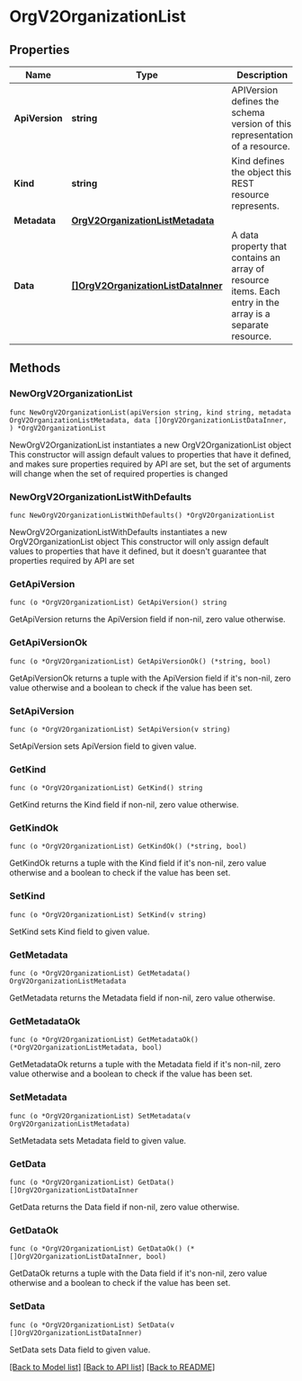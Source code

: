 # OrgV2OrganizationList

## Properties

Name | Type | Description | Notes
------------ | ------------- | ------------- | -------------
**ApiVersion** | **string** | APIVersion defines the schema version of this representation of a resource. | [readonly] 
**Kind** | **string** | Kind defines the object this REST resource represents. | [readonly] 
**Metadata** | [**OrgV2OrganizationListMetadata**](OrgV2OrganizationListMetadata.md) |  | 
**Data** | [**[]OrgV2OrganizationListDataInner**](OrgV2OrganizationListDataInner.md) | A data property that contains an array of resource items. Each entry in the array is a separate resource. | 

## Methods

### NewOrgV2OrganizationList

`func NewOrgV2OrganizationList(apiVersion string, kind string, metadata OrgV2OrganizationListMetadata, data []OrgV2OrganizationListDataInner, ) *OrgV2OrganizationList`

NewOrgV2OrganizationList instantiates a new OrgV2OrganizationList object
This constructor will assign default values to properties that have it defined,
and makes sure properties required by API are set, but the set of arguments
will change when the set of required properties is changed

### NewOrgV2OrganizationListWithDefaults

`func NewOrgV2OrganizationListWithDefaults() *OrgV2OrganizationList`

NewOrgV2OrganizationListWithDefaults instantiates a new OrgV2OrganizationList object
This constructor will only assign default values to properties that have it defined,
but it doesn't guarantee that properties required by API are set

### GetApiVersion

`func (o *OrgV2OrganizationList) GetApiVersion() string`

GetApiVersion returns the ApiVersion field if non-nil, zero value otherwise.

### GetApiVersionOk

`func (o *OrgV2OrganizationList) GetApiVersionOk() (*string, bool)`

GetApiVersionOk returns a tuple with the ApiVersion field if it's non-nil, zero value otherwise
and a boolean to check if the value has been set.

### SetApiVersion

`func (o *OrgV2OrganizationList) SetApiVersion(v string)`

SetApiVersion sets ApiVersion field to given value.


### GetKind

`func (o *OrgV2OrganizationList) GetKind() string`

GetKind returns the Kind field if non-nil, zero value otherwise.

### GetKindOk

`func (o *OrgV2OrganizationList) GetKindOk() (*string, bool)`

GetKindOk returns a tuple with the Kind field if it's non-nil, zero value otherwise
and a boolean to check if the value has been set.

### SetKind

`func (o *OrgV2OrganizationList) SetKind(v string)`

SetKind sets Kind field to given value.


### GetMetadata

`func (o *OrgV2OrganizationList) GetMetadata() OrgV2OrganizationListMetadata`

GetMetadata returns the Metadata field if non-nil, zero value otherwise.

### GetMetadataOk

`func (o *OrgV2OrganizationList) GetMetadataOk() (*OrgV2OrganizationListMetadata, bool)`

GetMetadataOk returns a tuple with the Metadata field if it's non-nil, zero value otherwise
and a boolean to check if the value has been set.

### SetMetadata

`func (o *OrgV2OrganizationList) SetMetadata(v OrgV2OrganizationListMetadata)`

SetMetadata sets Metadata field to given value.


### GetData

`func (o *OrgV2OrganizationList) GetData() []OrgV2OrganizationListDataInner`

GetData returns the Data field if non-nil, zero value otherwise.

### GetDataOk

`func (o *OrgV2OrganizationList) GetDataOk() (*[]OrgV2OrganizationListDataInner, bool)`

GetDataOk returns a tuple with the Data field if it's non-nil, zero value otherwise
and a boolean to check if the value has been set.

### SetData

`func (o *OrgV2OrganizationList) SetData(v []OrgV2OrganizationListDataInner)`

SetData sets Data field to given value.



[[Back to Model list]](../README.md#documentation-for-models) [[Back to API list]](../README.md#documentation-for-api-endpoints) [[Back to README]](../README.md)


